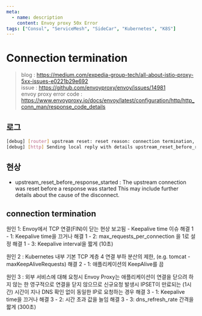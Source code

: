 ```yaml
---
meta:
  - name: description
    content: Envoy proxy 50x Error
tags: ["Consul", "ServiceMesh", "SideCar", "Kubernetes", "K8S"]
---
```


# Connection termination

> blog : <https://medium.com/expedia-group-tech/all-about-istio-proxy-5xx-issues-e0221b29e692>  
> issue : <https://github.com/envoyproxy/envoy/issues/14981>  
> envoy proxy error code : <https://www.envoyproxy.io/docs/envoy/latest/configuration/http/http_conn_man/response_code_details>

## 로그
```bash
[debug] [router] upstream reset: reset reason: connection termination, transport failure reason.
[debug] [http] Sending local reply with details upstream_reset_before_response_started(connection termination).
```

## 현상
- upstream_reset_before_response_started : The upstream connection was reset before a response was started This may include further details about the cause of the disconnect.

## connection termination

원인 1: Envoy에서 TCP 연결(FIN)이 닫는 현상 보고됨 - Keepalive time 이슈
해결 1 - 1: Keepalive time을 끄거나 
해결 1 - 2: max_requests_per_connection 을 1로 설정
해결 1 - 3: Keepalive interval을 짧게 (10초)

원인 2 : Kubernetes 내부 기본 TCP 계층 4 연결 부하 분산의 제한, (e.g. tomcat - maxKeepAliveRequests) 
해결 2 - 1: 애플리케이션의 KeepAlive를 끔

원인 3 : 외부 서비스에 대해 요청시 Envoy Proxy는 애플리케이션이 연결을 닫으려 하지 않는 한 영구적으로 연결을 닫지 않으므로 신규요청 발생시 IPSET이 만료되는 (1시간) 시간이 지나 DNS 확인 없이 동일한 IP로 요청하는 경우
해결 3 - 1: Keepalive time을 끄거나 
해결 3 - 2: 시간 초과 값을 늘임
해결 3 - 3: dns_refresh_rate 간격을 짧게 (300초)

